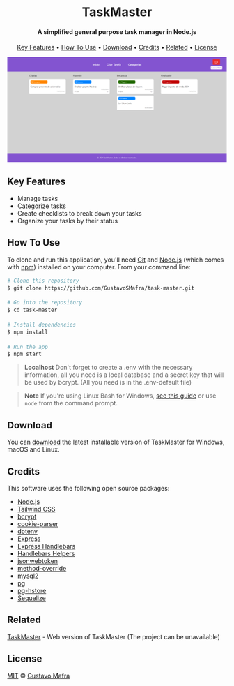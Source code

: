 
<h1 align="center">
  TaskMaster
</h1>

<h4 align="center">A simplified general purpose task manager in Node.js</h4>

<p align="center">
  <a href="#key-features">Key Features</a> •
  <a href="#how-to-use">How To Use</a> •
  <a href="#download">Download</a> •
  <a href="#credits">Credits</a> •
  <a href="#related">Related</a> •
  <a href="#license">License</a>
</p>

![screenshot](https://github.com/GustavoSMafra/task-master/blob/main/imgs/task-master-home.png)

## Key Features

* Manage tasks 
* Categorize tasks
* Create checklists to break down your tasks
* Organize your tasks by their status

## How To Use

To clone and run this application, you'll need [Git](https://git-scm.com) and [Node.js](https://nodejs.org/en/download/) (which comes with [npm](http://npmjs.com)) installed on your computer. From your command line:

```bash
# Clone this repository
$ git clone https://github.com/GustavoSMafra/task-master.git

# Go into the repository
$ cd task-master

# Install dependencies
$ npm install

# Run the app
$ npm start
```
> **Localhost**
> Don't forget to create a .env with the necessary information, all you need is a local database and a secret key that will be used by bcrypt. (All you need is in the .env-default file)

> **Note**
> If you're using Linux Bash for Windows, [see this guide](https://www.howtogeek.com/261575/how-to-run-graphical-linux-desktop-applications-from-windows-10s-bash-shell/) or use `node` from the command prompt.


## Download

You can [download](https://github.com/GustavoSMafra/task-master) the latest installable version of TaskMaster for Windows, macOS and Linux.

## Credits

This software uses the following open source packages:

- [Node.js](https://nodejs.org/)
- [Tailwind CSS](https://tailwindcss.com/)
- [bcrypt](https://www.npmjs.com/package/bcrypt)
- [cookie-parser](https://www.npmjs.com/package/cookie-parser)
- [dotenv](https://www.npmjs.com/package/dotenv)
- [Express](https://expressjs.com/)
- [Express Handlebars](https://www.npmjs.com/package/express-handlebars)
- [Handlebars Helpers](https://www.npmjs.com/package/handlebars-helpers)
- [jsonwebtoken](https://www.npmjs.com/package/jsonwebtoken)
- [method-override](https://www.npmjs.com/package/method-override)
- [mysql2](https://www.npmjs.com/package/mysql2)
- [pg](https://www.npmjs.com/package/pg)
- [pg-hstore](https://www.npmjs.com/package/pg-hstore)
- [Sequelize](https://sequelize.org/)

## Related

[TaskMaster](https://task-control-node.onrender.com/) - Web version of TaskMaster (The project can be unavailable)

## License

[MIT](https://github.com/GustavoSMafra/task-master/blob/main/LICENSE.md) © [Gustavo Mafra ](https://www.linkedin.com/in/gustavosmafra/)

